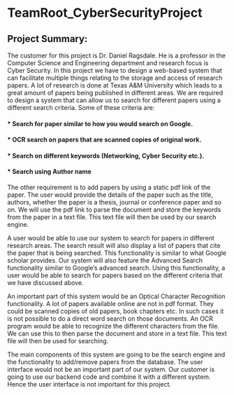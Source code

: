 # TeamRoot_CyberSecurityProject

## Project Summary:

The customer for this project is Dr. Daniel Ragsdale. He is a professor in the Computer Science and Engineering department and research focus is Cyber Security. In this project we have to design a web-based system that can facilitate multiple things relating to the storage and access of research papers. A lot of research is done at Texas A&M University which leads to a great amount of papers being published in different areas. We are required to design a system that can allow us to search for different papers using a different search criteria. Some of these criteria are:
#### * Search for paper similar to how you would search on Google.
#### * OCR search on papers that are scanned copies of original work.
#### * Search on different keywords (Networking, Cyber Security etc.).
#### * Search using Author name

The other requirement is to add papers by using a static pdf link of the paper. The user would provide the details of the paper such as the title, authors, whether the paper is a thesis, journal or conference paper and so on. We will use the pdf link to parse the document and store the keywords from the paper in a text file. This text file will then be used by our search engine. 

A user would be able to use our system to search for papers in different research areas. The search result will also display a list of papers that cite the paper that is being searched. This functionality is similar to what Google scholar provides. Our system will also feature the Advanced Search functionality similar to Google’s advanced search. Using this functionality, a user would be able to search for papers based on the different criteria that we have discussed above. 

An important part of this system would be an Optical Character Recognition functionality. A lot of papers available online are not in pdf format. They could be scanned copies of old papers, book chapters etc. In such cases it is not possible to do a direct word search on those documents. An OCR program would be able to recognize the different characters from the file. We can use this to then parse the document and store in a text file. This text file will then be used for searching. 

The main components of this system are going to be the search engine and the functionality to add/remove papers from the database. The user interface would not be an important part of our system. Our customer is going to use our backend code and combine it with a different system. Hence the user interface is not important for this project.   
